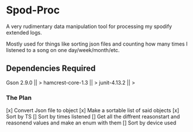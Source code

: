 # Spod-Proc

A very rudimentary data manipulation tool for processing my spodify extended logs.

Mostly used for things like sorting json files and counting how many times I listened to a song on one day/week/month/etc.

## Dependencies Required
Gson 2.9.0 || >
hamcrest-core-1.3 || >
junit-4.13.2 || >

### The Plan
[x] Convert Json file to object
[x] Make a sortable list of said objects
[x] Sort by TS
[] Sort by times listened
[] Get all the diffrent reasonstart and reasonend values and make an enum with them
[] Sort by device used 
